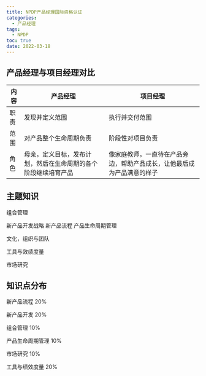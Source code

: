 ```yaml
---
title: NPDP产品经理国际资格认证
categories:
  - 产品经理
tags:
  - NPDP
toc: true
date: 2022-03-18
---
```


## 产品经理与项目经理对比

| 内容 | 产品经理                                                     | 项目经理                                                     |
| ---- | ------------------------------------------------------------ | ------------------------------------------------------------ |
| 职责 | 发现并定义范围                                               | 执行并交付范围                                               |
| 范围 | 对产品整个生命周期负责                                       | 阶段性对项目负责                                             |
| 角色 | 母亲，定义目标，发布计划，然后在生命周期的各个阶段继续培育产品 | 像家庭教师，一直待在产品旁边，帮助产品成长，让他最后成为产品满意的样子 |

## 主题知识

组合管理

新产品开发战略 新产品流程 产品生命周期管理

文化，组织与团队

工具与效绩度量

市场研究



## 知识点分布

新产品流程 20%

新产品开发 20%

组合管理 10%

产品生命周期管理 10%

市场研究 10%

工具与绩效度量 20%











